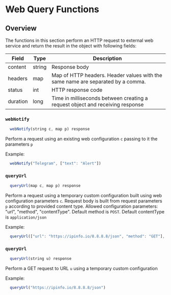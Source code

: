 # Web Query Functions

## Overview

The functions in this section perform an HTTP request to external web service 
and return the result in the object with following fields:

**Field**    | **Type** | **Description**
-------------|----------|----------------
content      | string   | Response body
headers      | map      | Map of HTTP headers. Header values with the same name are separated by a comma.
status       | int      | HTTP response code
duration     | long     | Time in milliseconds between creating a request object and receiving response

### `webNotify`

```javascript
  webNotify(string c, map p) response
```

Perform a request using an existing web configuration `c` passing to it the parameters `p`

Example:

```javascript
  webNotify("Telegram", ["text": "Alert"])
```

### `queryUrl`

```javascript
  queryUrl(map c, map p) response
```

Perform a request using a temporary custom configuration 
built using web configuration parameters `c`. 
Request body is built from request parameters `p` according to provided content type.
Allowed configuration parameters: "url", "method", "contentType".
Default method is `POST`.
Default contentType is `application/json`

Example:

```javascript
  queryUrl(["url": "https://ipinfo.io/8.8.8.8/json", "method": "GET"], [])
```

### `queryUrl`

```javascript
  queryUrl(string u) response
```

Perform a GET request to URL `u` using a temporary custom configuration

Example:

```javascript
  queryUrl("https://ipinfo.io/8.8.8.8/json")
```